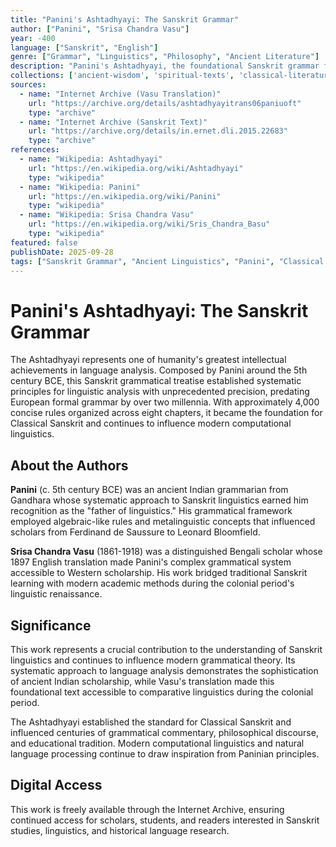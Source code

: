 ```yaml
---
title: "Panini's Ashtadhyayi: The Sanskrit Grammar"
author: ["Panini", "Srisa Chandra Vasu"]
year: -400
language: ["Sanskrit", "English"]
genre: ["Grammar", "Linguistics", "Philosophy", "Ancient Literature"]
description: "Panini's Ashtadhyayi, the foundational Sanskrit grammar from the 5th century BCE that revolutionized linguistic analysis. This ancient masterwork established systematic principles for Sanskrit grammar with unprecedented precision, influencing linguistic theory for over two millennia and earning Panini recognition as the father of linguistics."
collections: ['ancient-wisdom', 'spiritual-texts', 'classical-literature']
sources:
  - name: "Internet Archive (Vasu Translation)"
    url: "https://archive.org/details/ashtadhyayitrans06paniuoft"
    type: "archive"
  - name: "Internet Archive (Sanskrit Text)"
    url: "https://archive.org/details/in.ernet.dli.2015.22683"
    type: "archive"
references:
  - name: "Wikipedia: Ashtadhyayi"
    url: "https://en.wikipedia.org/wiki/Ashtadhyayi"
    type: "wikipedia"
  - name: "Wikipedia: Panini"
    url: "https://en.wikipedia.org/wiki/Panini"
    type: "wikipedia"
  - name: "Wikipedia: Srisa Chandra Vasu"
    url: "https://en.wikipedia.org/wiki/Sris_Chandra_Basu"
    type: "wikipedia"
featured: false
publishDate: 2025-09-28
tags: ["Sanskrit Grammar", "Ancient Linguistics", "Panini", "Classical Sanskrit", "Vyakarana", "Indian Philosophy", "Linguistic Theory", "Grammatical Analysis", "Philology", "Srisa Chandra Vasu"]
---
```


# Panini's Ashtadhyayi: The Sanskrit Grammar

The Ashtadhyayi represents one of humanity's greatest intellectual achievements in language analysis. Composed by Panini around the 5th century BCE, this Sanskrit grammatical treatise established systematic principles for linguistic analysis with unprecedented precision, predating European formal grammar by over two millennia. With approximately 4,000 concise rules organized across eight chapters, it became the foundation for Classical Sanskrit and continues to influence modern computational linguistics.

## About the Authors

**Panini** (c. 5th century BCE) was an ancient Indian grammarian from Gandhara whose systematic approach to Sanskrit linguistics earned him recognition as the "father of linguistics." His grammatical framework employed algebraic-like rules and metalinguistic concepts that influenced scholars from Ferdinand de Saussure to Leonard Bloomfield.

**Srisa Chandra Vasu** (1861-1918) was a distinguished Bengali scholar whose 1897 English translation made Panini's complex grammatical system accessible to Western scholarship. His work bridged traditional Sanskrit learning with modern academic methods during the colonial period's linguistic renaissance.

## Significance

This work represents a crucial contribution to the understanding of Sanskrit linguistics and continues to influence modern grammatical theory. Its systematic approach to language analysis demonstrates the sophistication of ancient Indian scholarship, while Vasu's translation made this foundational text accessible to comparative linguistics during the colonial period.

The Ashtadhyayi established the standard for Classical Sanskrit and influenced centuries of grammatical commentary, philosophical discourse, and educational tradition. Modern computational linguistics and natural language processing continue to draw inspiration from Paninian principles.

## Digital Access

This work is freely available through the Internet Archive, ensuring continued access for scholars, students, and readers interested in Sanskrit studies, linguistics, and historical language research.

